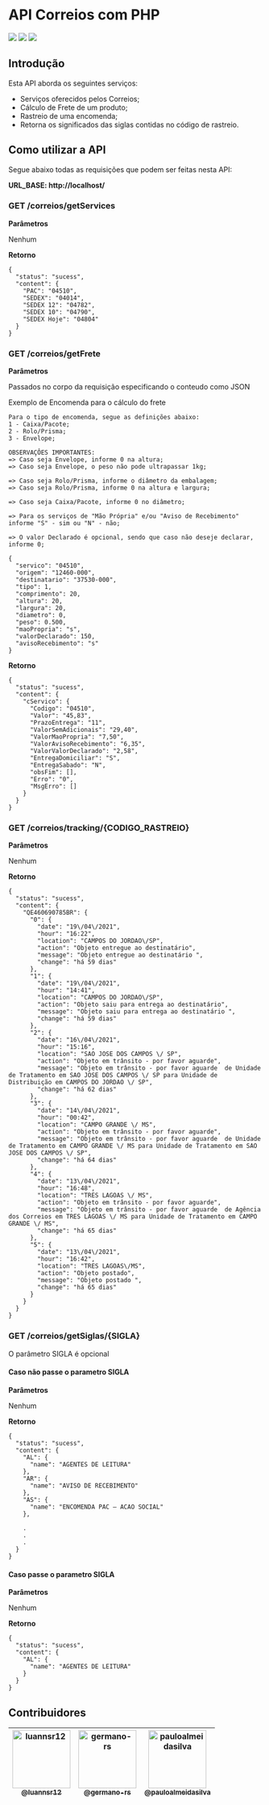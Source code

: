 

# API Correios com PHP

[![](https://img.shields.io/github/contributors/luannsr12/correios-rastreio.svg?style=flat-square)](https://github.com/luannsr12/correios-rastreio)
[![](https://badges.pufler.dev/updated/luannsr12/correios-rastreio)](https://github.com/luannsr12/correios-rastreio)
[![](https://badges.pufler.dev/visits/luannsr12/correios-rastreio)](https://github.com/luannsr12/correios-rastreio)

## Introdução

Esta API aborda os seguintes serviços:

* Serviços oferecidos pelos Correios;
* Cálculo de Frete de um produto;
* Rastreio de uma encomenda;
* Retorna os significados das siglas contidas no código de rastreio.

## Como utilizar a API

Segue abaixo todas as requisições que podem ser feitas nesta API:

**URL_BASE: http://localhost/**

### GET /correios/getServices

**Parâmetros**

Nenhum

**Retorno**

```
{
  "status": "sucess",
  "content": {
    "PAC": "04510",
    "SEDEX": "04014",
    "SEDEX 12": "04782",
    "SEDEX 10": "04790",
    "SEDEX Hoje": "04804"
  }
}
```

### GET /correios/getFrete

**Parâmetros**

Passados no corpo da requisição especificando o conteudo como JSON

Exemplo de Encomenda para o cálculo do frete
```
Para o tipo de encomenda, segue as definições abaixo:
1 - Caixa/Pacote;
2 - Rolo/Prisma;
3 - Envelope;

OBSERVAÇÔES IMPORTANTES:
=> Caso seja Envelope, informe 0 na altura;
=> Caso seja Envelope, o peso não pode ultrapassar 1kg;

=> Caso seja Rolo/Prisma, informe o diâmetro da embalagem;
=> Caso seja Rolo/Prisma, informe 0 na altura e largura;

=> Caso seja Caixa/Pacote, informe 0 no diâmetro;

=> Para os serviços de "Mão Própria" e/ou "Aviso de Recebimento" informe "S" - sim ou "N" - não;

=> O valor Declarado é opcional, sendo que caso não deseje declarar, informe 0;
```

```
{
  "servico": "04510",
  "origem": "12460-000",
  "destinatario": "37530-000",
  "tipo": 1,
  "comprimento": 20,
  "altura": 20,
  "largura": 20,
  "diametro": 0,
  "peso": 0.500,
  "maoPropria": "s",
  "valorDeclarado": 150,
  "avisoRecebimento": "s"
}
```

**Retorno**

```
{
  "status": "sucess",
  "content": {
    "cServico": {
      "Codigo": "04510",
      "Valor": "45,83",
      "PrazoEntrega": "11",
      "ValorSemAdicionais": "29,40",
      "ValorMaoPropria": "7,50",
      "ValorAvisoRecebimento": "6,35",
      "ValorValorDeclarado": "2,58",
      "EntregaDomiciliar": "S",
      "EntregaSabado": "N",
      "obsFim": [],
      "Erro": "0",
      "MsgErro": []
    }
  }
}
```

### GET /correios/tracking/{CODIGO_RASTREIO}

**Parâmetros**

Nenhum

**Retorno**

```
{
  "status": "sucess",
  "content": {
    "QE460690785BR": {
      "0": {
        "date": "19\/04\/2021",
        "hour": "16:22",
        "location": "CAMPOS DO JORDAO\/SP",
        "action": "Objeto entregue ao destinatário",
        "message": "Objeto entregue ao destinatário ",
        "change": "há 59 dias"
      },
      "1": {
        "date": "19\/04\/2021",
        "hour": "14:41",
        "location": "CAMPOS DO JORDAO\/SP",
        "action": "Objeto saiu para entrega ao destinatário",
        "message": "Objeto saiu para entrega ao destinatário ",
        "change": "há 59 dias"
      },
      "2": {
        "date": "16\/04\/2021",
        "hour": "15:16",
        "location": "SAO JOSE DOS CAMPOS \/ SP",
        "action": "Objeto em trânsito - por favor aguarde",
        "message": "Objeto em trânsito - por favor aguarde  de Unidade de Tratamento em SAO JOSE DOS CAMPOS \/ SP para Unidade de Distribuição em CAMPOS DO JORDAO \/ SP",
        "change": "há 62 dias"
      },
      "3": {
        "date": "14\/04\/2021",
        "hour": "00:42",
        "location": "CAMPO GRANDE \/ MS",
        "action": "Objeto em trânsito - por favor aguarde",
        "message": "Objeto em trânsito - por favor aguarde  de Unidade de Tratamento em CAMPO GRANDE \/ MS para Unidade de Tratamento em SAO JOSE DOS CAMPOS \/ SP",
        "change": "há 64 dias"
      },
      "4": {
        "date": "13\/04\/2021",
        "hour": "16:48",
        "location": "TRES LAGOAS \/ MS",
        "action": "Objeto em trânsito - por favor aguarde",
        "message": "Objeto em trânsito - por favor aguarde  de Agência dos Correios em TRES LAGOAS \/ MS para Unidade de Tratamento em CAMPO GRANDE \/ MS",
        "change": "há 65 dias"
      },
      "5": {
        "date": "13\/04\/2021",
        "hour": "16:42",
        "location": "TRES LAGOAS\/MS",
        "action": "Objeto postado",
        "message": "Objeto postado ",
        "change": "há 65 dias"
      }
    }
  }
}
```

### GET /correios/getSiglas/{SIGLA}

O parâmetro SIGLA é opcional

#### Caso não passe o parametro SIGLA

**Parâmetros**

Nenhum

**Retorno**

```
{
  "status": "sucess",
  "content": {
    "AL": {
      "name": "AGENTES DE LEITURA"
    },
    "AR": {
      "name": "AVISO DE RECEBIMENTO"
    },
    "AS": {
      "name": "ENCOMENDA PAC – ACAO SOCIAL"
    },

    .
    .
    .
  }
}
```

#### Caso passe o parametro SIGLA

**Parâmetros**

Nenhum

**Retorno**

```
{
  "status": "sucess",
  "content": {
    "AL": {
      "name": "AGENTES DE LEITURA"
    }
  }
}
```


## Contribuidores

| [<img alt="luannsr12" src="https://github.com/luannsr12.png?size=115" width="115"><br><sub>@luannsr12</sub>](https://github.com/luannsr12) | [<img alt="germano-rs" src="https://github.com/germano-rs.png?size=115" width="115"><br><sub>@germano-rs</sub>](https://github.com/germano-rs) | [<img alt="pauloalmeidasilva" src="https://github.com/pauloalmeidasilva.png?size=115" width="115"><br><sub>@pauloalmeidasilva</sub>](https://github.com/pauloalmeidasilva) |
| :---: |:---: |:---: 
